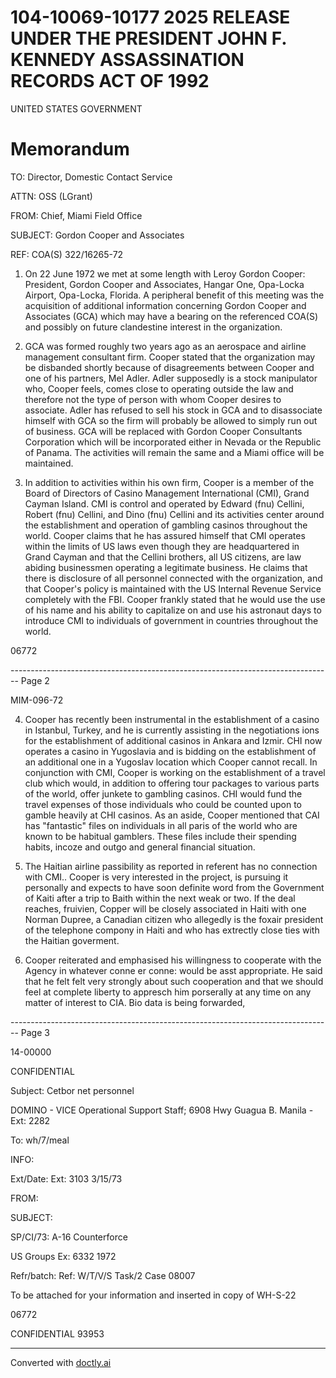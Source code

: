 # 104-10069-10177 2025 RELEASE UNDER THE PRESIDENT JOHN F. KENNEDY ASSASSINATION RECORDS ACT OF 1992

UNITED STATES GOVERNMENT

# Memorandum

TO: Director, Domestic Contact Service

ATTN: OSS (LGrant)

FROM: Chief, Miami Field Office

SUBJECT: Gordon Cooper and Associates

REF: COA(S) 322/16265-72

1. On 22 June 1972 we met at some length with Leroy Gordon Cooper: President, Gordon Cooper and Associates, Hangar One, Opa-Locka Airport, Opa-Locka, Florida. A peripheral benefit of this meeting was the acquisition of additional information concerning Gordon Cooper and Associates (GCA) which may have a bearing on the referenced COA(S) and possibly on future clandestine interest in the organization.

2. GCA was formed roughly two years ago as an aerospace and airline management consultant firm. Cooper stated that the organization may be disbanded shortly because of disagreements between Cooper and one of his partners, Mel Adler. Adler supposedly is a stock manipulator who, Cooper feels, comes close to operating outside the law and therefore not the type of person with whom Cooper desires to associate. Adler has refused to sell his stock in GCA and to disassociate himself with GCA so the firm will probably be allowed to simply run out of business. GCA will be replaced with Gordon Cooper Consultants Corporation which will be incorporated either in Nevada or the Republic of Panama. The activities will remain the same and a Miami office will be maintained.

3. In addition to activities within his own firm, Cooper is a member of the Board of Directors of Casino Management International (CMI), Grand Cayman Island. CMI is control and operated by Edward (fnu) Cellini, Robert (fnu) Cellini, and Dino (fnu) Cellini and its activities center around the establishment and operation of gambling casinos throughout the world. Cooper claims that he has assured himself that CMI operates within the limits of US laws even though they are headquartered in Grand Cayman and that the Cellini brothers, all US citizens, are law abiding businessmen operating a legitimate business. He claims that there is disclosure of all personnel connected with the organization, and that Cooper's policy is maintained with the US Internal Revenue Service completely with the FBI. Cooper frankly stated that he would use the use of his name and his ability to capitalize on and use his astronaut days to introduce CMI to individuals of government in countries throughout the world.

06772


-------------------------------------------------------------------------------- Page 2

MIM-096-72

4. Cooper has recently been instrumental in the establishment of a casino in Istanbul, Turkey, and he is currently assisting in the negotiations ions for the establishment of additional casinos in Ankara and Izmir. CHI now operates a casino in Yugoslavia and is bidding on the establishment of an additional one in a Yugoslav location which Cooper cannot recall. In conjunction with CMI, Cooper is working on the establishment of a travel club which would, in addition to offering tour packages to various parts of the world, offer junkete to gambling casinos. CHI would fund the travel expenses of those individuals who could be counted upon to gamble heavily at CHI casinos. As an aside, Cooper mentioned that CAI has "fantastic" files on individuals in all paris of the world who are known to be habitual gamblers. These files include their spending habits, incoze and outgo and general financial situation.

5. The Haitian airline passibility as reported in referent has no connection with CMI.. Cooper is very interested in the project, is pursuing it personally and expects to have soon definite word from the Government of Kaiti after a trip to Baith within the next weak or two. If the deal reaches, fruivien, Copper will be closely associated in Haiti with one Norman Dupree, a Canadian citizen who allegedly is the foxair president of the telephone compony in Haiti and who has extrectly close ties with the Haitian goverment.

6. Cooper reiterated and emphasised his willingness to cooperate with the Agency in whatever conne er conne: would be asst appropriate. He said that he felt felt very strongly about such cooperation and that we should feel at complete liberty to appresch him porserally at any time on any matter of interest to CIA. Bio data is being forwarded,


-------------------------------------------------------------------------------- Page 3

14-00000

CONFIDENTIAL

Subject: Cetbor net personnel

DOMINO - VICE
Operational Support Staff; 6908 Hwy
Guagua B. Manila - Ext: 2282

To: wh/7/meal

INFO:

Ext/Date: Ext: 3103
3/15/73

FROM:

SUBJECT:

SP/CI/73:
A-16
Counterforce

US Groups
Ex: 6332 1972

Refr/batch: Ref: W/T/V/S
Task/2
Case 08007

To be attached for your information
and inserted in copy of WH-S-22

06772

CONFIDENTIAL
93953


---
Converted with [doctly.ai](https://doctly.ai)